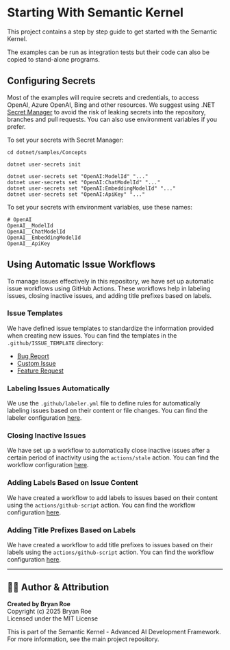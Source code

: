 # Starting With Semantic Kernel

This project contains a step by step guide to get started with the Semantic Kernel.

The examples can be run as integration tests but their code can also be copied to stand-alone programs.

## Configuring Secrets

Most of the examples will require secrets and credentials, to access OpenAI, Azure OpenAI,
Bing and other resources. We suggest using .NET
[Secret Manager](https://learn.microsoft.com/aspnet/core/security/app-secrets)
to avoid the risk of leaking secrets into the repository, branches and pull requests.
You can also use environment variables if you prefer.

To set your secrets with Secret Manager:

```
cd dotnet/samples/Concepts

dotnet user-secrets init

dotnet user-secrets set "OpenAI:ModelId" "..."
dotnet user-secrets set "OpenAI:ChatModelId" "..."
dotnet user-secrets set "OpenAI:EmbeddingModelId" "..."
dotnet user-secrets set "OpenAI:ApiKey" "..."

```

To set your secrets with environment variables, use these names:

```
# OpenAI
OpenAI__ModelId
OpenAI__ChatModelId
OpenAI__EmbeddingModelId
OpenAI__ApiKey
```

## Using Automatic Issue Workflows

To manage issues effectively in this repository, we have set up automatic issue workflows using GitHub Actions. These workflows help in labeling issues, closing inactive issues, and adding title prefixes based on labels.

### Issue Templates

We have defined issue templates to standardize the information provided when creating new issues. You can find the templates in the `.github/ISSUE_TEMPLATE` directory:

- [Bug Report](../../.github/ISSUE_TEMPLATE/bug_report.md)
- [Custom Issue](../../.github/ISSUE_TEMPLATE/custom.md)
- [Feature Request](../../.github/ISSUE_TEMPLATE/feature_request.md)

### Labeling Issues Automatically

We use the `.github/labeler.yml` file to define rules for automatically labeling issues based on their content or file changes. You can find the labeler configuration [here](../../.github/labeler.yml).

### Closing Inactive Issues

We have set up a workflow to automatically close inactive issues after a certain period of inactivity using the `actions/stale` action. You can find the workflow configuration [here](../../.github/workflows/close-inactive-issues.yml).

### Adding Labels Based on Issue Content

We have created a workflow to add labels to issues based on their content using the `actions/github-script` action. You can find the workflow configuration [here](../../.github/workflows/label-issues.yml).

### Adding Title Prefixes Based on Labels

We have created a workflow to add title prefixes to issues based on their labels using the `actions/github-script` action. You can find the workflow configuration [here](../../.github/workflows/label-title-prefix.yml).


---

## 👨‍💻 Author & Attribution

**Created by Bryan Roe**  
Copyright (c) 2025 Bryan Roe  
Licensed under the MIT License

This is part of the Semantic Kernel - Advanced AI Development Framework.
For more information, see the main project repository.
